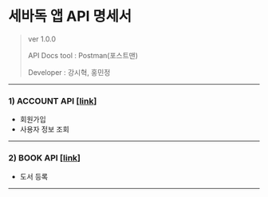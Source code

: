 # 세바독 앱 API 명세서

> ver 1.0.0 
> 
> API Docs tool : Postman(포스트맨)
> 
> Developer : 강시혁, 홍민정

---

### 1) ACCOUNT API [[link](https://documenter.getpostman.com/view/21357078/2s9Yyqk37P)]

- 회원가입
- 사용자 정보 조회

---

### 2) BOOK API [[link](https://documenter.getpostman.com/view/21357078/2sA2r82jFg)]

- 도서 등록

---